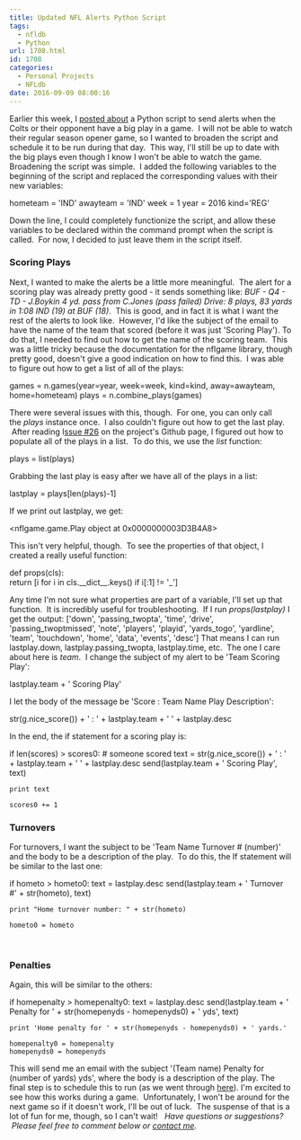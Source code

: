 ```yaml
---
title: Updated NFL Alerts Python Script
tags:
  - nfldb
  - Python
url: 1708.html
id: 1708
categories:
  - Personal Projects
  - NFLdb
date: 2016-09-09 08:00:16
---
```


Earlier this week, I [posted about](http://www.techtrek.io/python-script-fo…-big-play-alerts/) a Python script to send alerts when the Colts or their opponent have a big play in a game.  I will not be able to watch their regular season opener game, so I wanted to broaden the script and schedule it to be run during that day.  This way, I'll still be up to date with the big plays even though I know I won't be able to watch the game. Broadening the script was simple.  I added the following variables to the beginning of the script and replaced the corresponding values with their new variables:

hometeam = 'IND'
awayteam = 'IND'
week = 1
year = 2016
kind='REG'

Down the line, I could completely functionize the script, and allow these variables to be declared within the command prompt when the script is called.  For now, I decided to just leave them in the script itself.  

### Scoring Plays

Next, I wanted to make the alerts be a little more meaningful.  The alert for a scoring play was already pretty good - it sends something like: _BUF - Q4 - TD - J.Boykin 4 yd. pass from C.Jones (pass failed) Drive: 8 plays, 83 yards in 1:08 IND (19) at BUF (18)_.  This is good, and in fact it is what I want the rest of the alerts to look like.  However, I'd like the subject of the email to have the name of the team that scored (before it was just 'Scoring Play').  To do that, I needed to find out how to get the name of the scoring team.  This was a little tricky because the documentation for the nflgame library, though pretty good, doesn't give a good indication on how to find this.  I was able to figure out how to get a list of all of the plays:

games = n.games(year=year, week=week, kind=kind, away=awayteam, home=hometeam)
plays = n.combine_plays(games)

There were several issues with this, though.  For one, you can only call the _plays_ instance once.  I also couldn't figure out how to get the last play.  After reading I[ssue #26](https://github.com/BurntSushi/nflgame/issues/26) on the project's Github page, I figured out how to populate all of the plays in a list.  To do this, we use the _list_ function:

plays = list(plays)

Grabbing the last play is easy after we have all of the plays in a list:

lastplay = plays\[len(plays)-1\]

If we print out lastplay, we get:

<nflgame.game.Play object at 0x0000000003D3B4A8>

This isn't very helpful, though.  To see the properties of that object, I created a really useful function:

def props(cls):   
  return \[i for i in cls.\_\_dict\_\_.keys() if i\[:1\] != '_'\]

Any time I'm not sure what properties are part of a variable, I'll set up that function.  It is incredibly useful for troubleshooting.  If I run _props(lastplay)_ I get the output: \['down', 'passing\_twopta', 'time', 'drive', 'passing\_twoptmissed', 'note', 'players', 'playid', 'yards\_togo', 'yardline', 'team', 'touchdown', 'home', 'data', 'events', 'desc'\] That means I can run lastplay.down, lastplay.passing\_twopta, lastplay.time, etc.  The one I care about here is _team_.  I change the subject of my alert to be 'Team Scoring Play':

lastplay.team + ' Scoring Play'

I let the body of the message be 'Score : Team Name Play Description':

str(g.nice_score()) + ' : ' + lastplay.team + ' ' + lastplay.desc

In the end, the if statement for a scoring play is:

if len(scores) > scores0: # someone scored
    text = str(g.nice_score()) + ' : ' + lastplay.team + ' ' + lastplay.desc 
    send(lastplay.team + ' Scoring Play', text)

    print text
    
    scores0 += 1

### Turnovers

For turnovers, I want the subject to be 'Team Name Turnover # (number)' and the body to be a description of the play.  To do this, the If statement will be similar to the last one:

if hometo > hometo0:
    text = lastplay.desc
    send(lastplay.team + ' Turnover #' + str(hometo), text)
    
    print "Home turnover number: " + str(hometo)
    
    hometo0 = hometo

 

### Penalties

Again, this will be similar to the others:

if homepenalty > homepenalty0:
    text = lastplay.desc
    send(lastplay.team + ' Penalty for ' + str(homepenyds - homepenyds0) + ' yds', text)
    
    print 'Home penalty for ' + str(homepenyds - homepenyds0) + ' yards.'
    
    homepenalty0 = homepenalty
    homepenyds0 = homepenyds

This will send me an email with the subject '(Team name) Penalty for (number of yards) yds', where the body is a description of the play. The final step is to schedule this to run (as we went through [here](http://www.techtrek.io/schedule-a-task-with-windows/)). I'm excited to see how this works during a game.  Unfortunately, I won't be around for the next game so if it doesn't work, I'll be out of luck.  The suspense of that is a lot of fun for me, though, so I can't wait!   _Have questions or suggestions?  Please feel free to comment below or [contact me](/contact/)._